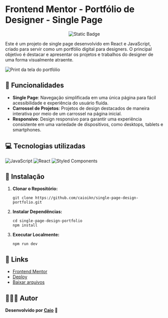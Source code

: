 # Frontend Mentor - Portfólio de Designer - Single Page

<p align="center">
     <img loading="lazy" alt="Static Badge" src="https://img.shields.io/badge/Status-Conclu%C3%ADdo-blue?style=for-the-badge">
</p>

Este é um projeto de single page desenvolvido em React e JavaScript, criado para servir como um portfólio digital para designers. O principal objetivo é destacar e apresentar os projetos e trabalhos do designer de uma forma visualmente atraente.

![Print da tela do portfólio](https://github.com/caioikn/single-page-design-portfolio/assets/28030999/6a9106b9-b7ab-4cff-bb14-89a653690d5f)

## 🔨 Funcionalidades
- **Single Page**: Navegação simplificada em uma única página para fácil acessibilidade e experiência do usuário fluída.
- **Carrossel de Projetos**: Projetos de design destacados de maneira interativa por meio de um carrossel na página inicial.
- **Responsivo**: Design responsivo para garantir uma experiência consistente em uma variedade de dispositivos, como desktops, tablets e smartphones.

## 💻 Tecnologias utilizadas
![JavaScript](https://img.shields.io/badge/JavaScript-323330?style=for-the-badge&logo=javascript&logoColor=F7DF1E) ![React](https://img.shields.io/badge/react-%2320232a.svg?style=for-the-badge&logo=react&logoColor=%2361DAFB) ![Styled Components](https://img.shields.io/badge/styled--components-DB7093?style=for-the-badge&logo=styled-components&logoColor=white)

## 🚀 Instalação
1. **Clonar o Repositório:**
    ```
    git clone https://github.com/caioikn/single-page-design-portfolio.git
    ```
    
2. **Instalar Dependências:**
   ```
   cd single-page-design-portfolio
   npm install
   ```
   
3. **Executar Localmente:**
   ```
   npm run dev
   ```

## 🔗 Links
- [Frontend Mentor](https://www.frontendmentor.io/solutions/single-page-design-portfolio-with-carousel-QB11s0PgpI)
- [Deploy](https://single-page-design-portfolio-henna.vercel.app/)
- [Baixar arquivos](https://github.com/caioikn/calculadora-imc/archive/main/single-page-design-portfolio.zip)

## 🧑🏻‍💻 Autor
**Desenvolvido por [Caio](https://www.linkedin.com/in/caioikena/)** 💙
